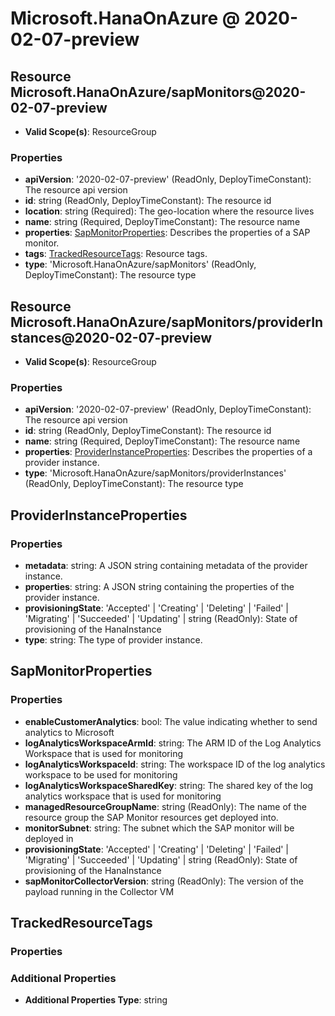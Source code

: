 # Microsoft.HanaOnAzure @ 2020-02-07-preview

## Resource Microsoft.HanaOnAzure/sapMonitors@2020-02-07-preview
* **Valid Scope(s)**: ResourceGroup
### Properties
* **apiVersion**: '2020-02-07-preview' (ReadOnly, DeployTimeConstant): The resource api version
* **id**: string (ReadOnly, DeployTimeConstant): The resource id
* **location**: string (Required): The geo-location where the resource lives
* **name**: string (Required, DeployTimeConstant): The resource name
* **properties**: [SapMonitorProperties](#sapmonitorproperties): Describes the properties of a SAP monitor.
* **tags**: [TrackedResourceTags](#trackedresourcetags): Resource tags.
* **type**: 'Microsoft.HanaOnAzure/sapMonitors' (ReadOnly, DeployTimeConstant): The resource type

## Resource Microsoft.HanaOnAzure/sapMonitors/providerInstances@2020-02-07-preview
* **Valid Scope(s)**: ResourceGroup
### Properties
* **apiVersion**: '2020-02-07-preview' (ReadOnly, DeployTimeConstant): The resource api version
* **id**: string (ReadOnly, DeployTimeConstant): The resource id
* **name**: string (Required, DeployTimeConstant): The resource name
* **properties**: [ProviderInstanceProperties](#providerinstanceproperties): Describes the properties of a provider instance.
* **type**: 'Microsoft.HanaOnAzure/sapMonitors/providerInstances' (ReadOnly, DeployTimeConstant): The resource type

## ProviderInstanceProperties
### Properties
* **metadata**: string: A JSON string containing metadata of the provider instance.
* **properties**: string: A JSON string containing the properties of the provider instance.
* **provisioningState**: 'Accepted' | 'Creating' | 'Deleting' | 'Failed' | 'Migrating' | 'Succeeded' | 'Updating' | string (ReadOnly): State of provisioning of the HanaInstance
* **type**: string: The type of provider instance.

## SapMonitorProperties
### Properties
* **enableCustomerAnalytics**: bool: The value indicating whether to send analytics to Microsoft
* **logAnalyticsWorkspaceArmId**: string: The ARM ID of the Log Analytics Workspace that is used for monitoring
* **logAnalyticsWorkspaceId**: string: The workspace ID of the log analytics workspace to be used for monitoring
* **logAnalyticsWorkspaceSharedKey**: string: The shared key of the log analytics workspace that is used for monitoring
* **managedResourceGroupName**: string (ReadOnly): The name of the resource group the SAP Monitor resources get deployed into.
* **monitorSubnet**: string: The subnet which the SAP monitor will be deployed in
* **provisioningState**: 'Accepted' | 'Creating' | 'Deleting' | 'Failed' | 'Migrating' | 'Succeeded' | 'Updating' | string (ReadOnly): State of provisioning of the HanaInstance
* **sapMonitorCollectorVersion**: string (ReadOnly): The version of the payload running in the Collector VM

## TrackedResourceTags
### Properties
### Additional Properties
* **Additional Properties Type**: string

